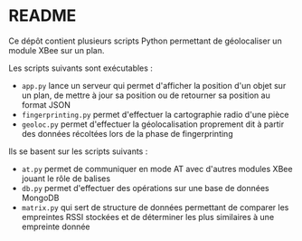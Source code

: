 # README

Ce dépôt contient plusieurs scripts Python permettant de géolocaliser un module XBee sur un plan.

Les scripts suivants sont exécutables :
- `app.py` lance un serveur qui permet d'afficher la position d'un objet sur un plan, de mettre à jour sa position ou de retourner sa position au format JSON
- `fingerprinting.py` permet d'effectuer la cartographie radio d'une pièce
- `geoloc.py` permet d'effectuer la géolocalisation proprement dit à partir des données récoltées lors de la phase de fingerprinting

Ils se basent sur les scripts suivants :
- `at.py` permet de communiquer en mode AT avec d'autres modules XBee jouant le rôle de balises
- `db.py` permet d'effectuer des opérations sur une base de données MongoDB
- `matrix.py` qui sert de structure de données permettant de comparer les empreintes RSSI stockées et de déterminer les plus similaires à une empreinte donnée

